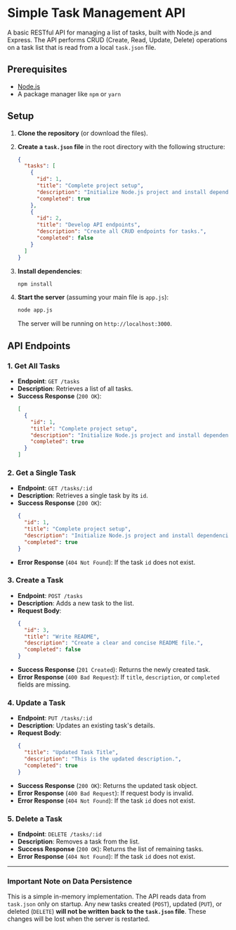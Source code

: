 # Simple Task Management API

A basic RESTful API for managing a list of tasks, built with Node.js and Express. The API performs CRUD (Create, Read, Update, Delete) operations on a task list that is read from a local `task.json` file.

## Prerequisites

- [Node.js](https://nodejs.org/)
- A package manager like `npm` or `yarn`

## Setup

1.  **Clone the repository** (or download the files).

2.  **Create a `task.json` file** in the root directory with the following structure:

    ```json
    {
      "tasks": [
        {
          "id": 1,
          "title": "Complete project setup",
          "description": "Initialize Node.js project and install dependencies.",
          "completed": true
        },
        {
          "id": 2,
          "title": "Develop API endpoints",
          "description": "Create all CRUD endpoints for tasks.",
          "completed": false
        }
      ]
    }
    ```

3.  **Install dependencies**:

    ```bash
    npm install
    ```

4.  **Start the server** (assuming your main file is `app.js`):
    ```bash
    node app.js
    ```
    The server will be running on `http://localhost:3000`.

## API Endpoints

### 1. Get All Tasks

- **Endpoint**: `GET /tasks`
- **Description**: Retrieves a list of all tasks.
- **Success Response** (`200 OK`):
  ```json
  [
    {
      "id": 1,
      "title": "Complete project setup",
      "description": "Initialize Node.js project and install dependencies.",
      "completed": true
    }
  ]
  ```

### 2. Get a Single Task

- **Endpoint**: `GET /tasks/:id`
- **Description**: Retrieves a single task by its `id`.
- **Success Response** (`200 OK`):
  ```json
  {
    "id": 1,
    "title": "Complete project setup",
    "description": "Initialize Node.js project and install dependencies.",
    "completed": true
  }
  ```
- **Error Response** (`404 Not Found`): If the task `id` does not exist.

### 3. Create a Task

- **Endpoint**: `POST /tasks`
- **Description**: Adds a new task to the list.
- **Request Body**:
  ```json
  {
    "id": 3,
    "title": "Write README",
    "description": "Create a clear and concise README file.",
    "completed": false
  }
  ```
- **Success Response** (`201 Created`): Returns the newly created task.
- **Error Response** (`400 Bad Request`): If `title`, `description`, or `completed` fields are missing.

### 4. Update a Task

- **Endpoint**: `PUT /tasks/:id`
- **Description**: Updates an existing task's details.
- **Request Body**:
  ```json
  {
    "title": "Updated Task Title",
    "description": "This is the updated description.",
    "completed": true
  }
  ```
- **Success Response** (`200 OK`): Returns the updated task object.
- **Error Response** (`400 Bad Request`): If request body is invalid.
- **Error Response** (`404 Not Found`): If the task `id` does not exist.

### 5. Delete a Task

- **Endpoint**: `DELETE /tasks/:id`
- **Description**: Removes a task from the list.
- **Success Response** (`200 OK`): Returns the list of remaining tasks.
- **Error Response** (`404 Not Found`): If the task `id` does not exist.

---

### **Important Note on Data Persistence**

This is a simple in-memory implementation. The API reads data from `task.json` only on startup. Any new tasks created (`POST`), updated (`PUT`), or deleted (`DELETE`) **will not be written back to the `task.json` file**. These changes will be lost when the server is restarted.
